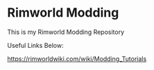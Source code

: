 # Rimworld Modding
This is my Rimworld Modding Repository


Useful Links Below:

https://rimworldwiki.com/wiki/Modding_Tutorials
